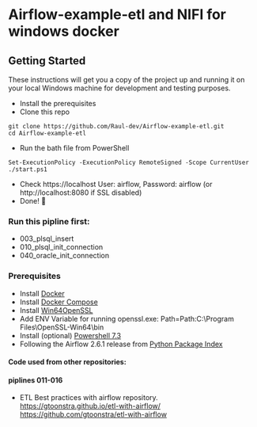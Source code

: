 # Airflow-example-etl and NIFI for windows docker

## Getting Started

These instructions will get you a copy of the project up and running it on your local Windows machine for development and testing purposes.

- Install the prerequisites
- Clone this repo
```
git clone https://github.com/Raul-dev/Airflow-example-etl.git
cd Airflow-example-etl
```
- Run the bath file from PowerShell
```
Set-ExecutionPolicy -ExecutionPolicy RemoteSigned -Scope CurrentUser
./start.ps1
```
- Check https://localhost User: airflow, Password: airflow  (or http://localhost:8080 if SSL disabled)
- Done! :tada:

### Run this pipline first:
- 003_plsql_insert
- 010_plsql_init_connection
- 040_oracle_init_connection
### Prerequisites

- Install [Docker](https://www.docker.com/)
- Install [Docker Compose](https://docs.docker.com/compose/install/)
- Install [Win64OpenSSL](https://slproweb.com/download/Win64OpenSSL-3_1_1.msi)
- Add ENV Variable for running openssl.exe: Path=Path:C:\Program Files\OpenSSL-Win64\bin
- Install (optional) [Powershell 7.3](https://github.com/PowerShell/PowerShell/releases/download/v7.3.4/PowerShell-7.3.4-win-x64.msi)
- Following the Airflow 2.6.1 release from [Python Package Index](https://pypi.python.org/pypi/apache-airflow)


#### Code used from other repositories:

#### piplines 011-016
- ETL Best practices with airflow repository.
https://gtoonstra.github.io/etl-with-airflow/
https://github.com/gtoonstra/etl-with-airflow




